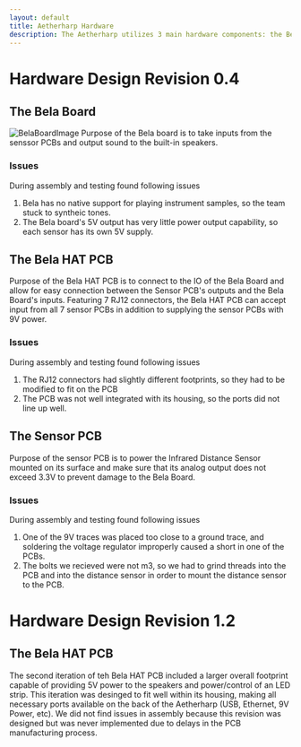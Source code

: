 ```yaml
---
layout: default
title: Aetherharp Hardware
description: The Aetherharp utilizes 3 main hardware components: the Bela Board, the Bela HAT PCB, and the Sensor PCB.
---
```


# Hardware Design Revision 0.4

## The Bela Board
![BelaBoardImage](assets/images/bela-board.png "Test Image")
Purpose of the Bela board is to take inputs from the senssor PCBs and output sound to the built-in speakers. 
### Issues
During assembly and testing found following issues

1. Bela has no native support for playing instrument samples, so the team stuck to syntheic tones.
2. The Bela board's 5V output has very little power output capability, so each sensor has its own 5V supply.



## The Bela HAT PCB
Purpose of the Bela HAT PCB is to connect to the IO of the Bela Board and allow for easy connection between the Sensor PCB's outputs and the Bela Board's inputs. Featuring 7 RJ12 connectors, the Bela HAT PCB can accept input from all 7 sensor PCBs in addition to supplying the sensor PCBs with 9V power.
### Issues
During assembly and testing found following issues

1. The RJ12 connectors had slightly different footprints, so they had to be modified to fit on the PCB
2. The PCB was not well integrated with its housing, so the ports did not line up well.

## The Sensor PCB
Purpose of the sensor PCB is to power the Infrared Distance Sensor mounted on its surface and make sure that its analog output does not exceed 3.3V to prevent damage to the Bela Board.
### Issues
During assembly and testing found following issues

1. One of the 9V traces was placed too close to a ground trace, and soldering the voltage regulator improperly caused a short in one of the PCBs.
2. The bolts we recieved were not m3, so we had to grind threads into the PCB and into the distance sensor in order to mount the distance sensor to the PCB.

# Hardware Design Revision 1.2

## The Bela HAT PCB
The second iteration of teh Bela HAT PCB included a larger overall footprint capable of providing 5V power to the speakers and power/control of an LED strip. This iteration was desinged to fit well within its housing, making all necessary ports available on the back of the Aetherharp (USB, Ethernet, 9V Power, etc). We did not find issues in assembly because this revision was designed but was never implemented due to delays in the PCB manufacturing process.

